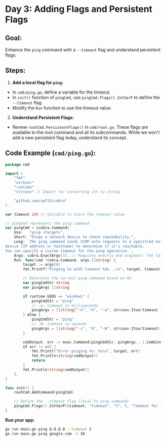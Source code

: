 # Day 3: Adding Flags and Persistent Flags

## **Goal:** 
Enhance the `ping` command with a `--timeout` flag and understand persistent flags.

## **Steps:**

1.  **Add a local flag for `ping`:**
* In `cmd/ping.go`, define a variable for the timeout.
* In `init()` function of `pingCmd`, use `pingCmd.Flags().IntVarP` to define the `--timeout` flag.
* Modify the `Run` function to use the timeout value.

2.  **Understand Persistent Flags:**
* Review `rootCmd.PersistentFlags()` in `cmd/root.go`. These flags are available to the root command and all its subcommands. While we won't add a new persistent flag today, understand its concept.

## **Code Example (`cmd/ping.go`):**

```go
package cmd

import (
	"fmt"
	"os/exec"
	"runtime"
	"strconv" // Import for converting int to string

	"github.com/spf13/cobra"
)

var timeout int // Variable to store the timeout value

// pingCmd represents the ping command
var pingCmd = &cobra.Command{
	Use:   "ping <target>",
	Short: "Pings a network device to check reachability.",
	Long: `The ping command sends ICMP echo requests to a specified network
device (IP address or hostname) to determine if it's reachable.
You can specify a custom timeout for the ping operation.`,
	Args: cobra.ExactArgs(1), // Requires exactly one argument: the target
	Run: func(cmd *cobra.Command, args []string) {
		target := args[0]
		fmt.Printf("Pinging %s with timeout %ds...\n", target, timeout)

		// Determine the correct ping command based on OS
		var pingCmdStr string
		var pingArgs []string

		if runtime.GOOS == "windows" {
			pingCmdStr = "ping"
			// -w: timeout in milliseconds
			pingArgs = []string{"-n", "4", "-w", strconv.Itoa(timeout * 1000), target}
		} else {
			pingCmdStr = "ping"
			// -W: timeout in seconds
			pingArgs = []string{"-c", "4", "-W", strconv.Itoa(timeout), target}
		}

		cmdOutput, err := exec.Command(pingCmdStr, pingArgs...).CombinedOutput()
		if err != nil {
			fmt.Printf("Error pinging %s: %v\n", target, err)
			fmt.Println(string(cmdOutput))
			return
		}
		fmt.Println(string(cmdOutput))
	},
}

func init() {
	rootCmd.AddCommand(pingCmd)

	// Define the --timeout flag (local to ping command)
	pingCmd.Flags().IntVarP(&timeout, "timeout", "t", 5, "Timeout for the ping operation in seconds")
}
```

**Run your app:**

```bash
go run main.go ping 8.8.8.8 --timeout 2
go run main.go ping google.com -t 10
```
